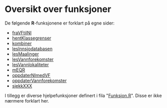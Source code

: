 # Oversikt over funksjoner

De følgende **R**-funksjonene er forklart på egne sider:

- [fraVFtilNI](fraVFtilNI.md)
- [hentKlassegrenser](hentKlassegrenser.md)
- [kombiner](kombiner.md)
- [lesInnsjodatabasen](lesInnsjodatabasen.md)
- [lesMaalinger](lesMaalinger.md)
- [lesVannforekomster](lesVannforekomster.md)
- [lesVannlokaliteter](lesVannlokaliteter.md)
- [mEQR](mEQR.md)
- [oppdaterNImedVF](oppdaterNImedVF.md)
- [oppdaterVannforekomster](oppdaterVannforekomster.md)
- [sjekkXXX](sjekkPar.md)

I tillegg er diverse hjelpefunksjoner definert i fila "[Funksjon.R](../R/Funksjon.R)".
Disse er ikke nærmere forklart her.
